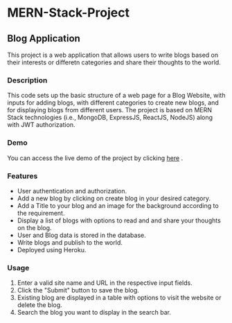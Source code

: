 # MERN-Stack-Project
## Blog Application 

This project is a web application that allows users to write blogs based on their interests or differetn categories and share their thoughts to the world.

### Description

This code sets up the basic structure of a web page for a Blog Website, with inputs for adding blogs, with different categories to create new blogs, and for displaying blogs from different users. The project is based on MERN Stack technologies (i.e., MongoDB, ExpressJS, ReactJS, NodeJS) along with JWT authorization. 

### Demo

You can access the live demo of the project by clicking [here](url) .

### Features

- User authentication and authorization.
- Add a new blog by clicking on create blog in your desired category.
- Add a Title to your blog and an image for the background according to the requirement.
- Display a list of blogs with options to read and and share your thoughts on the blog.
- User and Blog data is stored in the database.
- Write blogs and publish to the world.
- Deployed using Heroku.
  
### Usage

1. Enter a valid site name and URL in the respective input fields.
2. Click the "Submit" button to save the blog.
3. Existing blog are displayed in a table with options to visit the website or delete the blog.
4. Search the blog you want to display in the search bar.
